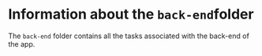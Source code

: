 # Information about the `back-end`folder

The `back-end` folder contains all the tasks associated with the back-end of the app.
